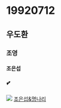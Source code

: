 # 19920712
##  우도환 
###  조영
####  조은섭
#####  💕
![](https://img.insight.co.kr/static/2020/04/05/700/jhxdqodvj5s1d81890t7.jpg)
[조은섭&명나리](https://www.youtube.com/watch?v=fcbCn1FuSS4)  


